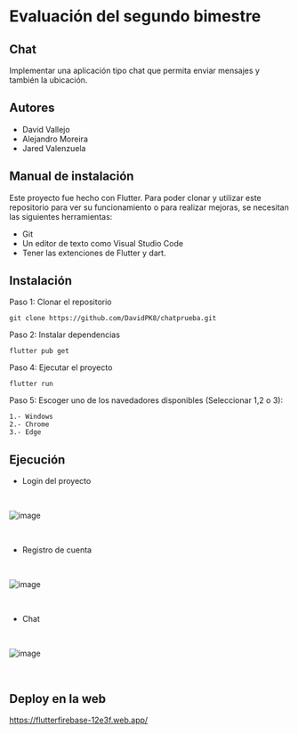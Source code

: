 # Evaluación del segundo bimestre
##  Chat
Implementar una aplicación tipo chat que permita enviar mensajes y también la ubicación.

## Autores
* David Vallejo
* Alejandro Moreira
* Jared Valenzuela

## Manual de instalación
Este proyecto fue hecho con Flutter.
Para poder clonar y utilizar este repositorio para ver su funcionamiento o para realizar mejoras, se necesitan las siguientes herramientas:

* Git
* Un editor de texto como Visual Studio Code
* Tener las extenciones de Flutter y dart.

## Instalación
Paso 1: Clonar el repositorio

```
git clone https://github.com/DavidPK8/chatprueba.git
```

Paso 2: Instalar dependencias
<br>

```flutter pub get```

Paso 4: Ejecutar el proyecto
<br>

```flutter run```

Paso 5: Escoger uno de los navedadores disponibles (Seleccionar 1,2 o 3):

```
1.- Windows
2.- Chrome
3.- Edge
```

## Ejecución
* Login del proyecto
<br>

![image](https://github.com/user-attachments/assets/685d4293-fbe6-4a89-94e3-b65c1b3dbdb9)

<br>

* Registro de cuenta
<br>

![image](https://github.com/user-attachments/assets/5e3b6434-5a5c-4659-afa4-098e37a80ff5)

<br>

* Chat
<br>

![image](https://github.com/user-attachments/assets/36634a68-3be4-4aa7-9bd7-93824d5fd5d8)

<br>



## Deploy en la web
https://flutterfirebase-12e3f.web.app/

